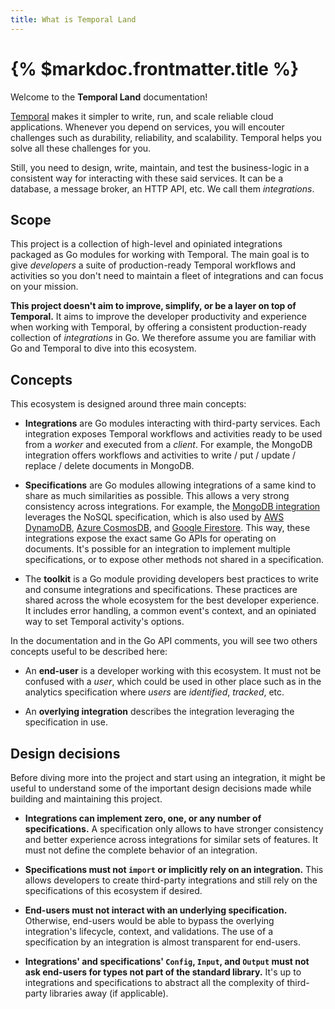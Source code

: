 ```yaml
---
title: What is Temporal Land
---
```


# {% $markdoc.frontmatter.title %}

Welcome to the **Temporal Land** documentation!

[Temporal](https://temporal.io/) makes it simpler to write, run, and scale
reliable cloud applications. Whenever you depend on services, you will encouter
challenges such as durability, reliability, and scalability. Temporal helps you
solve all these challenges for you.

Still, you need to design, write, maintain, and test the business-logic in a
consistent way for interacting with these said services. It can be a database, a
message broker, an HTTP API, etc. We call them *integrations*.

## Scope

This project is a collection of high-level and opiniated integrations packaged
as Go modules for working with Temporal. The main goal is to give *developers* a
suite of production-ready Temporal workflows and activities so you don't need to
maintain a fleet of integrations and can focus on your mission.

**This project doesn't aim to improve, simplify, or be a layer on top of Temporal.**
It aims to improve the developer productivity and experience when working with
Temporal, by offering a consistent production-ready collection of *integrations*
in Go. We therefore assume you are familiar with Go and Temporal to dive into
this ecosystem.

## Concepts

This ecosystem is designed around three main concepts:

- **Integrations** are Go modules interacting with third-party services. Each
  integration exposes Temporal workflows and activities ready to be used from
  a *worker* and executed from a *client*. For example, the MongoDB integration
  offers workflows and activities to write / put / update / replace / delete
  documents in MongoDB.

- **Specifications** are Go modules allowing integrations of a same kind to share
  as much similarities as possible. This allows a very strong consistency across
  integrations. For example, the [MongoDB integration](/integrations/mongodb-nosql)
  leverages the NoSQL specification, which is also used by
  [AWS DynamoDB](/integrations/aws-nosql),
  [Azure CosmosDB](/integrations/azure-nosql), and
  [Google Firestore](/integrations/google-nosql). This way, these integrations
  expose the exact same Go APIs for operating on documents. It's possible for an
  integration to implement multiple specifications, or to expose other methods
  not shared in a specification.

- The **toolkit** is a Go module providing developers best practices to write
  and consume integrations and specifications. These practices are shared across
  the whole ecosystem for the best developer experience. It includes error handling,
  a common event's context, and an opiniated way to set Temporal activity's options.

In the documentation and in the Go API comments, you will see two others concepts
useful to be described here:

- An **end-user** is a developer working with this ecosystem. It must not be
  confused with a *user*, which could be used in other place such as in the
  analytics specification where *users* are *identified*, *tracked*, etc.

- An **overlying integration** describes the integration leveraging the
  specification in use.

## Design decisions

Before diving more into the project and start using an integration, it might be
useful to understand some of the important design decisions made while building
and maintaining this project.

- **Integrations can implement zero, one, or any number of specifications.** A
  specification only allows to have stronger consistency and better experience
  across integrations for similar sets of features. It must not define the
  complete behavior of an integration.

- **Specifications must not `import` or implicitly rely on an integration.**
  This allows developers to create third-party integrations and still rely on
  the specifications of this ecosystem if desired.

- **End-users must not interact with an underlying specification.** Otherwise,
  end-users would be able to bypass the overlying integration's lifecycle,
  context, and validations. The use of a specification by an integration is almost
  transparent for end-users.

- **Integrations' and specifications' `Config`, `Input`, and `Output` must not
  ask end-users for types not part of the standard library.** It's up to integrations
  and specifications to abstract all the complexity of third-party libraries away
  (if applicable).
